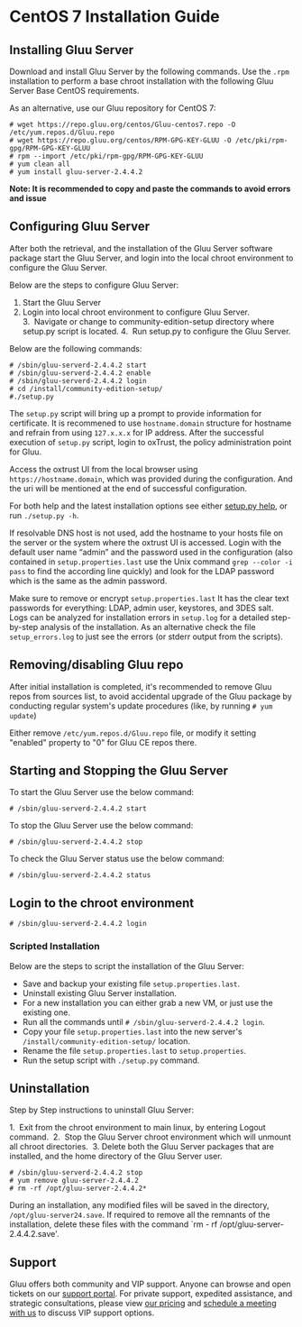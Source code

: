 # CentOS 7 Installation Guide
## Installing Gluu Server 
Download and install Gluu Server by the following commands. Use the
`.rpm` installation to perform a base chroot installation with the
following Gluu Server Base CentOS requirements.

As an alternative, use our Gluu repository for CentOS 7:

```
# wget https://repo.gluu.org/centos/Gluu-centos7.repo -O /etc/yum.repos.d/Gluu.repo
# wget https://repo.gluu.org/centos/RPM-GPG-KEY-GLUU -O /etc/pki/rpm-gpg/RPM-GPG-KEY-GLUU
# rpm --import /etc/pki/rpm-gpg/RPM-GPG-KEY-GLUU
# yum clean all
# yum install gluu-server-2.4.4.2
```


**Note: It is recommended to copy and paste the commands to avoid errors and issue**

## Configuring Gluu Server
After both the retrieval, and the installation of the Gluu Server
software package start the Gluu Server, and login into the local chroot
environment to configure the Gluu Server. 

Below are the steps to configure Gluu Server:

1.  Start the Gluu Server
2.  Login into local chroot environment to configure Gluu Server.
3.  Navigate or change to community-edition-setup directory where setup.py script is located.
4.  Run setup.py to configure the Gluu Server.

Below are the following commands:

```
# /sbin/gluu-serverd-2.4.4.2 start
# /sbin/gluu-serverd-2.4.4.2 enable
# /sbin/gluu-serverd-2.4.4.2 login
# cd /install/community-edition-setup/
#./setup.py
```

The `setup.py` script will bring up a prompt to provide information for certificate. It is recommened to use
`hostname.domain` structure for hostname and refrain from using `127.x.x.x`
for IP address. After the successful execution of `setup.py` script, login to oxTrust,
the policy administration point for Gluu.

Access the oxtrust UI from the local browser using `https://hostname.domain`, which was provided during the configuration. And the uri will be mentioned at the end of successful configuration.

For both help and the latest installation options see either [setup.py help](./setup_py.md), or run `./setup.py -h`.

If resolvable DNS host is not used, add the hostname to your hosts file on the server or the system where the oxtrust UI is accessed. Login with the default user name “admin” and the password used in
the configuration (also contained in `setup.properties.last` use the
Unix command `grep --color -i pass` to find the according line quickly)
and look for the LDAP password which is the same as the admin password.

Make sure to remove or encrypt  `setup.properties.last` It has the clear 
text passwords for everything: LDAP, admin user, keystores, and 3DES salt.
Logs can be analyzed for installation errors in `setup.log` for a detailed step-by-step analysis
of the installation. As an alternative check the file
`setup_errors.log` to just see the errors (or stderr output from the
scripts).

## Removing/disabling Gluu repo

After initial installation is completed, it's recommended to remove Gluu
repos from sources list, to avoid accidental upgrade of the Gluu package by conducting regular system's update procedures (like, by running `# yum update`)

Either remove `/etc/yum.repos.d/Gluu.repo` file, or modify it setting
"enabled" property to "0" for Gluu CE repos there.

## Starting and Stopping the Gluu Server

To start the Gluu Server use the below command:

```
# /sbin/gluu-serverd-2.4.4.2 start
```

To stop the Gluu Server use the below command:

```
# /sbin/gluu-serverd-2.4.4.2 stop
```

To check the Gluu Server status use the below command:

```
# /sbin/gluu-serverd-2.4.4.2 status
```

## Login to the chroot environment

```
# /sbin/gluu-serverd-2.4.4.2 login
```

### Scripted Installation

Below are the steps to script the installation of the Gluu Server:

* Save and backup your existing file `setup.properties.last`.
* Uninstall existing Gluu Server installation.
* For a new installation you can either grab a new VM, or just use the
  existing one.
* Run all the commands until `# /sbin/gluu-serverd-2.4.4.2 login`.
* Copy your file `setup.properties.last` into the new server's
  `/install/community-edition-setup/` location.
* Rename the file `setup.properties.last` to `setup.properties`.
* Run the setup script with `./setup.py` command.

## Uninstallation

Step by Step instructions to uninstall Gluu Server:  

1.  Exit from the chroot environment to main linux, by entering Logout command.  
2.  Stop the Gluu Server chroot environment which will unmount all chroot directories.  
3.  Delete both the Gluu Server packages that are installed, and the home directory of the Gluu Server user. 

```
# /sbin/gluu-serverd-2.4.4.2 stop
# yum remove gluu-server-2.4.4.2
# rm -rf /opt/gluu-server-2.4.4.2*
```

During an installation, any modified files will be saved in the directory,
`/opt/gluu-server24.save`. If required to remove all the remnants of the installation, delete these files with the command `rm -
rf /opt/gluu-server-2.4.4.2.save'.

## Support

Gluu offers both community and VIP support. Anyone can browse and open
tickets on our [support portal](http://support.gluu.org). For private
support, expedited assistance, and strategic consultations, please view
[our pricing](http://gluu.org/pricing) and [schedule a meeting with
us](http://gluu.org/booking) to discuss VIP support options.
